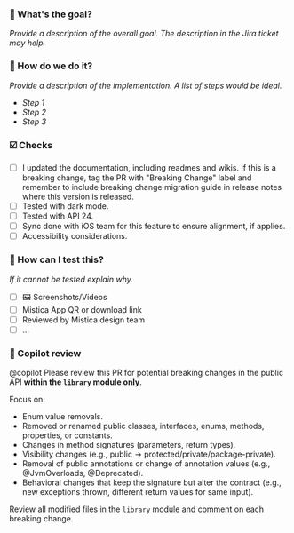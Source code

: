 ### :goal_net: What's the goal?
_Provide a description of the overall goal. The description in the Jira ticket may help._

### :construction: How do we do it?
_Provide a description of the implementation. A list of steps would be ideal._
* _Step 1_
* _Step 2_
* _Step 3_

### ☑️ Checks
- [ ] I updated the documentation, including readmes and wikis. If this is a breaking change, tag the PR with "Breaking Change" label and remember to include breaking change migration guide in release notes where this version is released.
- [ ] Tested with dark mode.
- [ ] Tested with API 24.
- [ ] Sync done with iOS team for this feature to ensure alignment, if applies.
- [ ] Accessibility considerations.

### :test_tube: How can I test this?
_If it cannot be tested explain why._
- [ ] 🖼️ Screenshots/Videos
- [ ] Mistica App QR or download link
- [ ] Reviewed by Mistica design team
- [ ] ...

### 🤖 Copilot review
@copilot Please review this PR for potential breaking changes in the public API **within the `library` module only**.

Focus on:
- Enum value removals.
- Removed or renamed public classes, interfaces, enums, methods, properties, or constants.
- Changes in method signatures (parameters, return types).
- Visibility changes (e.g., public → protected/private/package-private).
- Removal of public annotations or change of annotation values (e.g., @JvmOverloads, @Deprecated).
- Behavioral changes that keep the signature but alter the contract (e.g., new exceptions thrown, different return values for same input).

Review all modified files in the `library` module and comment on each breaking change.
